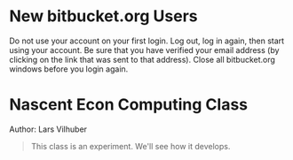New bitbucket.org Users
=============

Do not use your account on your first login. Log out, log in again, then start using your account.
Be sure that you have verified your email address (by clicking on the link that was sent to that address).
Close all bitbucket.org windows before you login again.

Nascent Econ Computing Class
============================

Author: Lars Vilhuber

> This class is an experiment. We'll see how it develops.